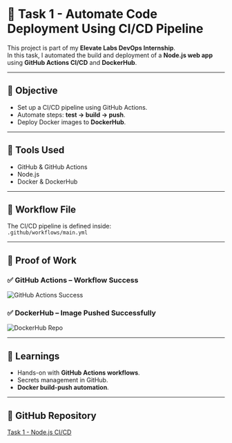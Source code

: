 # 🚀 Task 1 - Automate Code Deployment Using CI/CD Pipeline

This project is part of my **Elevate Labs DevOps Internship**.  
In this task, I automated the build and deployment of a **Node.js web app** using **GitHub Actions CI/CD** and **DockerHub**.

---

## 🔹 Objective
- Set up a CI/CD pipeline using GitHub Actions.  
- Automate steps: **test → build → push**.  
- Deploy Docker images to **DockerHub**.  

---

## 🔹 Tools Used
- GitHub & GitHub Actions  
- Node.js  
- Docker & DockerHub  

---

## 🔹 Workflow File
The CI/CD pipeline is defined inside:  
`.github/workflows/main.yml`

---

## 🔹 Proof of Work

### ✅ GitHub Actions – Workflow Success
![GitHub Actions Success](screenshots/Screenshot-135.png)

### ✅ DockerHub – Image Pushed Successfully
![DockerHub Repo](screenshots/Screenshot-136.png)

---

## 🔹 Learnings
- Hands-on with **GitHub Actions workflows**.  
- Secrets management in GitHub.  
- **Docker build-push automation**.  

---

## 🔗 GitHub Repository
[Task 1 - Node.js CI/CD](https://github.com/Rajeswararao89/Task-1-nodejs-ci-cd)
